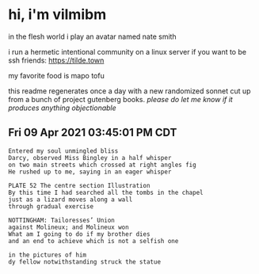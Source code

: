 # hi, i'm vilmibm

in the flesh world i play an avatar named nate smith

i run a hermetic intentional community on a linux server if you want to be ssh friends: https://tilde.town

my favorite food is mapo tofu

this readme regenerates once a day with a new randomized sonnet cut up from a bunch of project gutenberg books.
_please do let me know if it produces anything objectionable_

## Fri 09 Apr 2021 03:45:01 PM CDT

    Entered my soul unmingled bliss
    Darcy, observed Miss Bingley in a half whisper
    on two main streets which crossed at right angles fig
    He rushed up to me, saying in an eager whisper
    
    PLATE 52 The centre section Illustration
    By this time I had searched all the tombs in the chapel
    just as a lizard moves along a wall
    through gradual exercise
    
    NOTTINGHAM: Tailoresses’ Union
    against Molineux; and Molineux won
    What am I going to do if my brother dies
    and an end to achieve which is not a selfish one
    
    in the pictures of him
    dy fellow notwithstanding struck the statue
